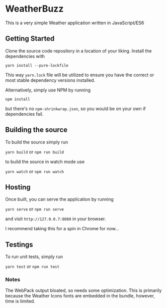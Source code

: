 # WeatherBuzz

This is a very simple Weather application written in JavaScript/ES6

## Getting Started

Clone the source code repository in a location of your liking. Install the dependencies with 

`yarn install --pure-lockfile`
 
This way `yarn.lock` file will be utilized to ensure you have the correct or most 
stable dependency versions installed.

Alternatively, simply use NPM by running

`npm install`

but there's no `npm-shrinkwrap.json`, so you would be on your own if dependencies fail.

## Building the source

To build the source simply run

`yarn build` or `npm run build`

to build the source in watch mode use

`yarn watch`  or `npm run watch`

## Hosting

Once built, you can serve the application by running 

`yarn serve` or `npm run serve`

and visit `http://127.0.0.7:8080` in your browser.

I recommend taking this for a spin in Chrome for now...

## Testings

To run unit tests, simply run

`yarn test` or `npm run test`


### Notes

The WebPack output bloated, so needs some optimization. This is primarily because the Weather Icons fonts are embedded 
in the bundle, however, time is limited.
